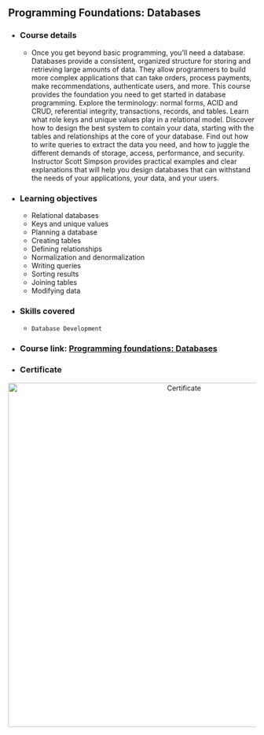 ## Programming Foundations: Databases
- ### Course details
  - Once you get beyond basic programming, you'll need a database. Databases provide a consistent, organized structure for storing and retrieving large amounts of data. They allow programmers to build more complex applications that can take orders, process payments, make recommendations, authenticate users, and more. This course provides the foundation you need to get started in database programming. Explore the terminology: normal forms, ACID and CRUD, referential integrity, transactions, records, and tables. Learn what role keys and unique values play in a relational model. Discover how to design the best system to contain your data, starting with the tables and relationships at the core of your database. Find out how to write queries to extract the data you need, and how to juggle the different demands of storage, access, performance, and security. Instructor Scott Simpson provides practical examples and clear explanations that will help you design databases that can withstand the needs of your applications, your data, and your users.
- ### Learning objectives
  - Relational databases
  - Keys and unique values
  - Planning a database
  - Creating tables
  - Defining relationships
  - Normalization and denormalization
  - Writing queries
  - Sorting results
  - Joining tables
  - Modifying data
- ### Skills covered
  - `Database Development`
- ### Course link: [Programming foundations: Databases](https://www.linkedin.com/learning/programming-foundations-databases-2/?)
- ### Certificate
<div align="center">
  <img src="https://media-exp1.licdn.com/dms/image/C4D1FAQFsi9St7e9XOQ/feedshare-document-cover-images_1280/0/1650824532195?e=2147483647&v=beta&t=0CIU1MTYCTcIX1B61VTK4Ze7MSpj3tGTI4CmEacQffA" alt="Certificate" width="700px"/>
</div>